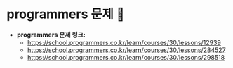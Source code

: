 # programmers 문제 📝

* __programmers 문제 링크:__ 
    * <https://school.programmers.co.kr/learn/courses/30/lessons/12939>
    * <https://school.programmers.co.kr/learn/courses/30/lessons/284527>
    * <https://school.programmers.co.kr/learn/courses/30/lessons/298518>